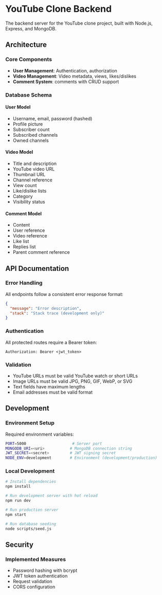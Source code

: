 # YouTube Clone Backend

The backend server for the YouTube clone project, built with Node.js, Express, and MongoDB.

## Architecture

### Core Components
- **User Management**: Authentication, authorization
- **Video Management**: Video metadata, views, likes/dislikes
- **Comment System**: comments with CRUD support

### Database Schema

#### User Model
- Username, email, password (hashed)
- Profile picture
- Subscriber count
- Subscribed channels
- Owned channels

#### Video Model
- Title and description
- YouTube video URL
- Thumbnail URL
- Channel reference
- View count
- Like/dislike lists
- Category
- Visibility status

#### Comment Model
- Content
- User reference
- Video reference
- Like list
- Replies list
- Parent comment reference

## API Documentation

### Error Handling
All endpoints follow a consistent error response format:
```json
{
  "message": "Error description",
  "stack": "Stack trace (development only)"
}
```

### Authentication
All protected routes require a Bearer token:
```
Authorization: Bearer <jwt_token>
```

### Validation
- YouTube URLs must be valid YouTube watch or short URLs
- Image URLs must be valid JPG, PNG, GIF, WebP, or SVG
- Text fields have maximum lengths
- Email addresses must be valid format

## Development

### Environment Setup
Required environment variables:
```bash
PORT=5000                    # Server port
MONGODB_URI=<uri>           # MongoDB connection string
JWT_SECRET=<secret>         # JWT signing secret
NODE_ENV=development        # Environment (development/production)
```

### Local Development
```bash
# Install dependencies
npm install

# Run development server with hot reload
npm run dev

# Run production server
npm start

# Run database seeding
node scripts/seed.js
```

## Security

### Implemented Measures
- Password hashing with bcrypt
- JWT token authentication
- Request validation
- CORS configuration
